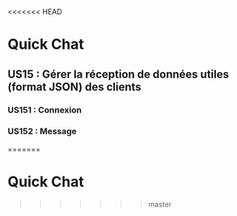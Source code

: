 <<<<<<< HEAD
# Quick Chat
## US15 : Gérer la réception de données utiles (format JSON) des clients
###   US151 : Connexion
###   US152 : Message
=======
# Quick Chat
>>>>>>> master
